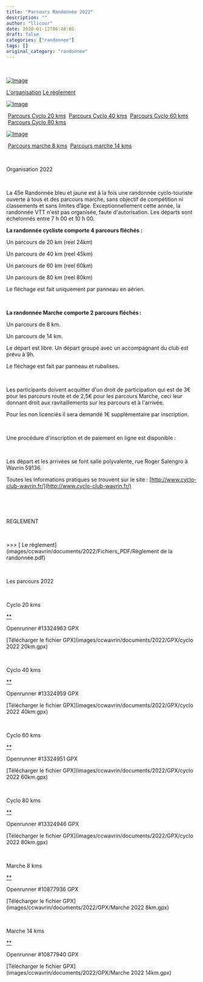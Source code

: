 ```yaml
---
title: "Parcours Randonnée 2022"
description: ""
author: "llicour"
date: 2020-01-12T06:48:05
draft: false
categories: ["randonnee"]
tags: []
original_category: "randonnee"
---
```


&nbsp;

 [![Image](images/ccwavrin/documents/2022/AFFICHE_45EME_RANDO_PUBLICATION_v4_page-0001_1.jpeg)](images/ccwavrin/documents/2022/AFFICHE_45EME_RANDO_PUBLICATION_v4_page-0001_1.jpeg)

[L'organisation](#ORGANISATION)
[Le règlement](#REGLEMENT)

[![Image](images/ccwavrin/documents/2022/route_2022_60-80.png)](images/ccwavrin/documents/2022/route_2022_60-80.png)

&nbsp;[Parcours Cyclo 20 kms](#CYCLO20)
&nbsp;[Parcours Cyclo 40 kms](#CYCLO40)
&nbsp;[Parcours Cyclo 60 kms](#CYCLO60)
&nbsp;[Parcours Cyclo 80 kms](#CYCLO80)

[![Image](https://lh3.googleusercontent.com/w0gAK4L8dcQjqgjaqywUktVns8oU7dpsa_QriXvmwWWR2edZ73_p0cAOFbmc-DzXhmeblcy7GDVBMdnrvV8LOJdx6SQCvQQ2GSFFsJ7XDBGWitPCs6lhejHccSpfOFP3L-z-_DTSXF9P3ph0RCN8RDaIUq6iDsU4Ns1hsu9qV0ddeCca5KQozQ9Or3lvOutwfe-lCPnGQmASvAqLAM_5I0Oq7_SjhR0AbbwM4xbrW3zbMXjKCdABfbVzHFVdJh5zrJ9UPMbrzrby9KE12VbITzoK1rtc0T9G083nwb_3JztMHRrsQW2bq8W-98JwalabwUVxF--eCs8qg8oJ4BqFWhs-UtvIJqZdjfcYkTdlnCqV0QlFJNEmBqST_kyJNChPEsQ2mGGrshA2kIB65OPyWHIe_seBaennB5TGmtqfDiHOuprg_dUnMaBqimO46ljG_1V_-8h04VVEOJRgGDmAGYEZnGhGOuyxtx49Os78hxY6NAPlZ4qvMkln4VogTpZ_SCXbzmQJLFiFKbRwGiPFYRDSTxJYMdFOVFoi4IzQtmSHoLrHR-nJk01D3qda4Cv4xLAZ5USEmYrA1if6o0rgDEIQLp6iQRi-vEqcruJOPj34gOMgXp8lGinxWIl_zR0PCId6XFsDQ597wM42KjXEjBz-36-lgUJubQAphj74oBmiSqlLQQ441a31HpHL7cl_44CE1tOOT_vkCe_6adkAHr4yjw=w206)](https://lh3.googleusercontent.com/w0gAK4L8dcQjqgjaqywUktVns8oU7dpsa_QriXvmwWWR2edZ73_p0cAOFbmc-DzXhmeblcy7GDVBMdnrvV8LOJdx6SQCvQQ2GSFFsJ7XDBGWitPCs6lhejHccSpfOFP3L-z-_DTSXF9P3ph0RCN8RDaIUq6iDsU4Ns1hsu9qV0ddeCca5KQozQ9Or3lvOutwfe-lCPnGQmASvAqLAM_5I0Oq7_SjhR0AbbwM4xbrW3zbMXjKCdABfbVzHFVdJh5zrJ9UPMbrzrby9KE12VbITzoK1rtc0T9G083nwb_3JztMHRrsQW2bq8W-98JwalabwUVxF--eCs8qg8oJ4BqFWhs-UtvIJqZdjfcYkTdlnCqV0QlFJNEmBqST_kyJNChPEsQ2mGGrshA2kIB65OPyWHIe_seBaennB5TGmtqfDiHOuprg_dUnMaBqimO46ljG_1V_-8h04VVEOJRgGDmAGYEZnGhGOuyxtx49Os78hxY6NAPlZ4qvMkln4VogTpZ_SCXbzmQJLFiFKbRwGiPFYRDSTxJYMdFOVFoi4IzQtmSHoLrHR-nJk01D3qda4Cv4xLAZ5USEmYrA1if6o0rgDEIQLp6iQRi-vEqcruJOPj34gOMgXp8lGinxWIl_zR0PCId6XFsDQ597wM42KjXEjBz-36-lgUJubQAphj74oBmiSqlLQQ441a31HpHL7cl_44CE1tOOT_vkCe_6adkAHr4yjw=w2304-h1308-no)

&nbsp;[Parcours marche 8 kms](#MARCHE8)
&nbsp;[Parcours marche 14 kms](#MARCHE14)

&nbsp;

Organisation 2022

&nbsp;

La 45e Randonnée bleu et jaune est à la fois une randonnée cyclo-touriste ouverte à tous et des parcours marche, sans objectif de compétition ni classements et sans limites d’âge. Exceptionnellement cette année, la randonnée VTT n'est pas organisée, faute d'autorisation. Les départs sont échelonnés entre 7&nbsp;h&nbsp;00 et 10&nbsp;h&nbsp;00.

**La randonnée cycliste comporte 4 parcours fléchés&nbsp;:**

Un parcours de 20 km (reel 24km)

Un parcours de 40 km (reel 45km)

Un parcours de 60 km (reel 60km)

Un parcours de 80 km (reel 80km)

Le fléchage est fait uniquement par panneau en aérien.

&nbsp;

**La randonnée Marche comporte 2 parcours&nbsp;fléchés :**

Un parcours de 8 km.

Un parcours de 14 km.

Le départ est libre. Un départ groupé avec un accompagnant du club est prévu à 9h.

Le fléchage est fait par panneau et rubalises.

&nbsp;

Les participants doivent acquitter d'un droit de participation qui est de 3€ pour les parcours route et de 2,5€ pour les parcours Marche, ceci leur donnant droit aux ravitaillements sur les parcours et à l'arrivée.

Pour les non licenciés il sera demandé 1€ supplémentaire par inscription.

&nbsp;

Une procédure d'inscription et de paiement en ligne est disponible :

&nbsp;

Les départ et les arrivées se font salle polyvalente, rue Roger Salengro à Wavrin 59136.

Toutes les informations pratiques se trouvent sur le site&nbsp;: [http://www.cyclo-club-wavrin.fr/](http://www.cyclo-club-wavrin.fr/)

&nbsp;

&nbsp;

REGLEMENT

&nbsp;

&gt;&gt;&gt; [ Le règlement](images/ccwavrin/documents/2022/Fichiers_PDF/Règlement de la randonnée.pdf)

&nbsp;

Les parcours 2022

&nbsp;

Cyclo 20 kms

[**](#)

Openrunner #13324963
GPX

[Télécharger le fichier GPX](images/ccwavrin/documents/2022/GPX/cyclo 2022 20km.gpx)

&nbsp;

Cyclo 40 kms

[**](#)

Openrunner #13324959
GPX

[Télécharger le fichier GPX](images/ccwavrin/documents/2022/GPX/cyclo 2022 40km.gpx)

&nbsp;

Cyclo 60 kms

[**](#)

Openrunner #13324951
GPX

[Télécharger le fichier GPX](images/ccwavrin/documents/2022/GPX/cyclo 2022 60km.gpx)

&nbsp;

Cyclo 80 kms

[**](#)

Openrunner #13324946
GPX

[Télécharger le fichier GPX](images/ccwavrin/documents/2022/GPX/cyclo 2022 80km.gpx)

&nbsp;

Marche 8 kms

[**](#)

Openrunner #10877936
GPX

[Télécharger le fichier GPX](images/ccwavrin/documents/2022/GPX/Marche 2022 8km.gpx)

&nbsp;

Marche 14 kms

[**](#)

Openrunner #10877940
GPX

[Télécharger le fichier GPX](images/ccwavrin/documents/2022/GPX/Marche 2022 14km.gpx)